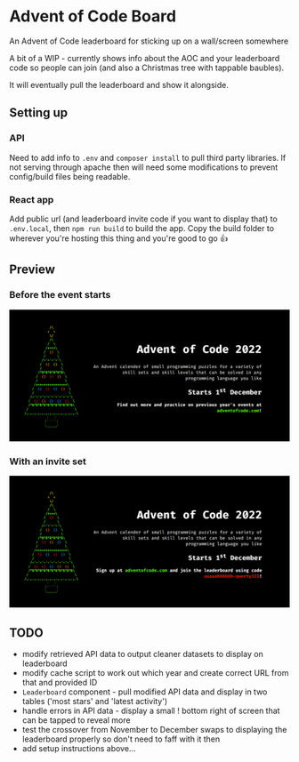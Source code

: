 # Advent of Code Board
An Advent of Code leaderboard for sticking up on a wall/screen somewhere

A bit of a WIP - currently shows info about the AOC and your leaderboard code so people can join (and also a Christmas tree with tappable baubles).

It will eventually pull the leaderboard and show it alongside.

## Setting up
### API
Need to add info to `.env` and `composer install` to pull third party libraries. If not serving through apache then will need some modifications to prevent config/build files being readable.

### React app
Add public url (and leaderboard invite code if you want to display that) to `.env.local`, then `npm run build` to build the app. Copy the build folder to wherever you're hosting this thing and you're good to go 👍

## Preview
### Before the event starts
![Before event](screenshots/before.png)

### With an invite set
![Before event with invite code](screenshots/before_invite.png)

## TODO
* modify retrieved API data to output cleaner datasets to display on leaderboard
* modify cache script to work out which year and create correct URL from that and provided ID
* `Leaderboard` component - pull modified API data and display in two tables ('most stars' and 'latest activity')
* handle errors in API data - display a small ! bottom right of screen that can be tapped to reveal more
* test the crossover from November to December swaps to displaying the leaderboard properly so don't need to faff with it then
* add setup instructions above...
